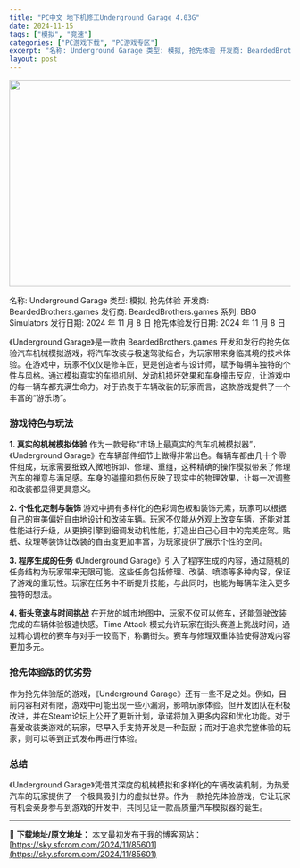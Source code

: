```yaml
---
title: "PC中文 地下机修工Underground Garage 4.03G"
date: 2024-11-15
tags: ["模拟", "竞速"]
categories: ["PC游戏下载", "PC游戏专区"]
excerpt: "名称: Underground Garage 类型: 模拟, 抢先体验 开发商: BeardedBrothers.games 发行商: BeardedBrothers.games 系列: BBG Simulators 发行日期: 2024 年 11 月 8 日 抢先体验发行日期: 2024 年 11&hellip;"
layout: post
---
```


<img class="aligncenter size-full wp-image-85602" src="https://sky.sfcrom.com/wp-content/uploads/2024/11/2024111423031224.webp" alt="" width="660" height="370" />

名称: Underground Garage
类型: 模拟, 抢先体验
开发商: BeardedBrothers.games
发行商: BeardedBrothers.games
系列: BBG Simulators
发行日期: 2024 年 11 月 8 日
抢先体验发行日期: 2024 年 11 月 8 日

《Underground Garage》是一款由 BeardedBrothers.games 开发和发行的抢先体验汽车机械模拟游戏，将汽车改装与极速驾驶结合，为玩家带来身临其境的技术体验。在游戏中，玩家不仅仅是修车匠，更是创造者与设计师，赋予每辆车独特的个性与风格。通过模拟真实的车损机制、发动机损坏效果和车身撞击反应，让游戏中的每一辆车都充满生命力。对于热衷于车辆改装的玩家而言，这款游戏提供了一个丰富的“游乐场”。
<h3>游戏特色与玩法</h3>
<strong>1. 真实的机械模拟体验</strong>
作为一款号称“市场上最真实的汽车机械模拟器”，《Underground Garage》在车辆部件细节上做得非常出色。每辆车都由几十个零件组成，玩家需要细致入微地拆卸、修理、重组，这种精确的操作模拟带来了修理汽车的禅意与满足感。车身的碰撞和损伤反映了现实中的物理效果，让每一次调整和改装都显得更具意义。

<strong>2. 个性化定制与装饰</strong>
游戏中拥有多样化的色彩调色板和装饰元素，玩家可以根据自己的审美偏好自由地设计和改装车辆。玩家不仅能从外观上改变车辆，还能对其性能进行升级，从更换引擎到细调发动机性能，打造出自己心目中的完美座驾。贴纸、纹理等装饰让改装的自由度更加丰富，为玩家提供了展示个性的空间。

<strong>3. 程序生成的任务</strong>
《Underground Garage》引入了程序生成的内容，通过随机的任务结构为玩家带来无限可能。这些任务包括修理、改装、喷漆等多种内容，保证了游戏的重玩性。玩家在任务中不断提升技能，与此同时，也能为每辆车注入更多独特的想法。

<strong>4. 街头竞速与时间挑战</strong>
在开放的城市地图中，玩家不仅可以修车，还能驾驶改装完成的车辆体验极速快感。Time Attack 模式允许玩家在街头赛道上挑战时间，通过精心调校的赛车与对手一较高下，称霸街头。赛车与修理双重体验使得游戏内容更加多元。
<h3>抢先体验版的优劣势</h3>
作为抢先体验版的游戏，《Underground Garage》还有一些不足之处。例如，目前内容相对有限，游戏中可能出现一些小漏洞，影响玩家体验。但开发团队在积极改进，并在Steam论坛上公开了更新计划，承诺将加入更多内容和优化功能。对于喜爱改装类游戏的玩家，尽早入手支持开发是一种鼓励；而对于追求完整体验的玩家，则可以等到正式发布再进行体验。
<h3>总结</h3>
《Underground Garage》凭借其深度的机械模拟和多样化的车辆改装机制，为热爱汽车的玩家提供了一个极具吸引力的虚拟世界。作为一款抢先体验游戏，它让玩家有机会亲身参与到游戏的开发中，共同见证一款高质量汽车模拟器的诞生。

---
📖 **下载地址/原文地址：** 本文最初发布于我的博客网站：[https://sky.sfcrom.com/2024/11/85601](https://sky.sfcrom.com/2024/11/85601)
